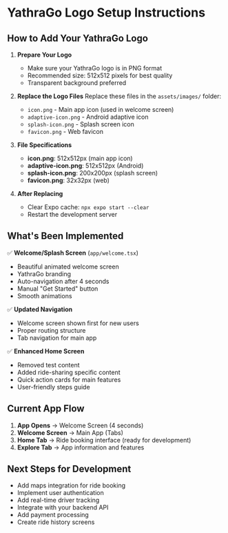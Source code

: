 # YathraGo Logo Setup Instructions

## How to Add Your YathraGo Logo

1. **Prepare Your Logo**
   - Make sure your YathraGo logo is in PNG format
   - Recommended size: 512x512 pixels for best quality
   - Transparent background preferred

2. **Replace the Logo Files**
   Replace these files in the `assets/images/` folder:
   - `icon.png` - Main app icon (used in welcome screen)
   - `adaptive-icon.png` - Android adaptive icon
   - `splash-icon.png` - Splash screen icon
   - `favicon.png` - Web favicon

3. **File Specifications**
   - **icon.png**: 512x512px (main app icon)
   - **adaptive-icon.png**: 512x512px (Android)
   - **splash-icon.png**: 200x200px (splash screen)
   - **favicon.png**: 32x32px (web)

4. **After Replacing**
   - Clear Expo cache: `npx expo start --clear`
   - Restart the development server

## What's Been Implemented

✅ **Welcome/Splash Screen** (`app/welcome.tsx`)
- Beautiful animated welcome screen
- YathraGo branding
- Auto-navigation after 4 seconds
- Manual "Get Started" button
- Smooth animations

✅ **Updated Navigation**
- Welcome screen shown first for new users
- Proper routing structure
- Tab navigation for main app

✅ **Enhanced Home Screen**
- Removed test content
- Added ride-sharing specific content
- Quick action cards for main features
- User-friendly steps guide

## Current App Flow
1. **App Opens** → Welcome Screen (4 seconds)
2. **Welcome Screen** → Main App (Tabs)
3. **Home Tab** → Ride booking interface (ready for development)
4. **Explore Tab** → App information and features

## Next Steps for Development
- Add maps integration for ride booking
- Implement user authentication
- Add real-time driver tracking
- Integrate with your backend API
- Add payment processing
- Create ride history screens
